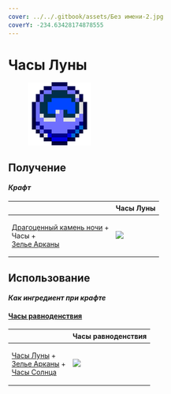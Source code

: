 ```yaml
---
cover: ../../.gitbook/assets/Без имени-2.jpg
coverY: -234.63428174878555
---
```


# Часы Луны

<figure><img src="../../.gitbook/assets/moon_clock_128.png" alt=""><figcaption></figcaption></figure>

## Получение

#### _Крафт_

| ㅤ                                                                                                                              |  Часы Луны                                 |
| ------------------------------------------------------------------------------------------------------------------------------ | ------------------------------------------ |
| <p><a href="perk_gem_night.md">Драгоценный камень ночи</a> +<br>Часы +<br><a href="weak_arcana_potion.md">Зелье Арканы</a></p> | ![](../../.gitbook/assets/moon\_clock.png) |

## Использование

#### _Как ингредиент при крафте_

#### [Часы равноденствия](equinox_clock.md)

| ㅤ                                                                                                                                                     |  Часы равноденствия                           |
| ----------------------------------------------------------------------------------------------------------------------------------------------------- | --------------------------------------------- |
| <p><a href="moon_clock.md">Часы Луны</a> +<br><a href="weak_arcana_potion.md">Зелье Арканы</a> +<br><a href="mysterious_clock.md">Часы Солнца</a></p> | ![](../../.gitbook/assets/equinox\_clock.png) |

